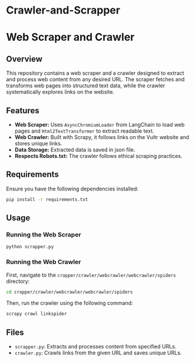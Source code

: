 # Crawler-and-Scrapper
# Web Scraper and Crawler

## Overview
This repository contains a web scraper and a crawler designed to extract and process web content from any desired URL. The scraper fetches and transforms web pages into structured text data, while the crawler systematically explores links on the website.

## Features
- **Web Scraper:** Uses `AsyncChromiumLoader` from LangChain to load web pages and `Html2TextTransformer` to extract readable text.
- **Web Crawler:** Built with Scrapy, it follows links on the Vultr website and stores unique links.
- **Data Storage:** Extracted data is saved in json file.
- **Respects Robots.txt:** The crawler follows ethical scraping practices.

## Requirements
Ensure you have the following dependencies installed:

```bash
pip install -r requirements.txt
```

## Usage

### Running the Web Scraper
```bash
python scrapper.py
```

### Running the Web Crawler
First, navigate to the `crapper/crawler/webcrawler/webcrawler/spiders` directory:
```bash
cd crapper/crawler/webcrawler/webcrawler/spiders
```
Then, run the crawler using the following command:
```bash
scrapy crawl linkspider
```

## Files
- `scrapper.py`: Extracts and processes content from specified URLs.
- `crawler.py`: Crawls links from the given URL and saves unique URLs.


